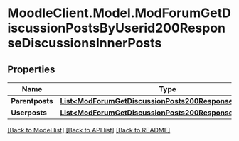 # MoodleClient.Model.ModForumGetDiscussionPostsByUserid200ResponseDiscussionsInnerPosts

## Properties

Name | Type | Description | Notes
------------ | ------------- | ------------- | -------------
**Parentposts** | [**List&lt;ModForumGetDiscussionPosts200ResponsePostsInner&gt;**](ModForumGetDiscussionPosts200ResponsePostsInner.md) |  | 
**Userposts** | [**List&lt;ModForumGetDiscussionPosts200ResponsePostsInner&gt;**](ModForumGetDiscussionPosts200ResponsePostsInner.md) |  | 

[[Back to Model list]](../README.md#documentation-for-models) [[Back to API list]](../README.md#documentation-for-api-endpoints) [[Back to README]](../README.md)

